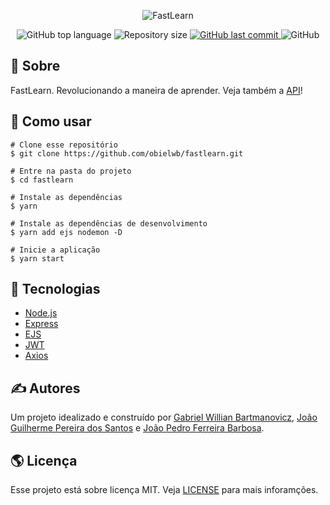 <p align="center">
  <img alt="FastLearn" src="https://user-images.githubusercontent.com/79005271/133346361-e987647a-bd61-4722-9718-4413259ff6c7.gif" />
</p>

<p align="center">
  <img alt="GitHub top language" src="https://img.shields.io/github/languages/top/obielwb/fastlearn.svg">

  <img alt="Repository size" src="https://img.shields.io/github/repo-size/obielwb/fastlearn.svg">
  <a href="https://github.com/obielwb/fastlearn/commits">
    <img alt="GitHub last commit" src="https://img.shields.io/github/last-commit/obielwb/fastlearn.svg">
  </a>
  <img alt="GitHub" src="https://img.shields.io/github/license/obielwb/fastlearn.svg">
</p>

## 🎯 Sobre

FastLearn. Revolucionando a maneira de aprender. Veja também a [API](https://github.com/oJPBarbosa/fastlearn-api)!

## 🙋 Como usar

```
# Clone esse repositório
$ git clone https://github.com/obielwb/fastlearn.git

# Entre na pasta do projeto
$ cd fastlearn

# Instale as dependências
$ yarn

# Instale as dependências de desenvolvimento
$ yarn add ejs nodemon -D

# Inicie a aplicação
$ yarn start
```

## :rocket: Tecnologias

- [Node.js](https://nodejs.org/)
- [Express](https://expressjs.com/)
- [EJS](https://ejs.co/)
- [JWT](https://jwt.io/)
- [Axios](https://axios-http.com/)

## ✍️ Autores

Um projeto idealizado e construído por [Gabriel Willian Bartmanovicz](https://github.com/obielwb), [João Guilherme Pereira dos Santos](https://github.com/Joao2708-P) e [João Pedro Ferreira Barbosa](https://github.com/oJPBarbosa).

## 🌎 Licença

Esse projeto está sobre licença MIT. Veja [LICENSE](https://github.com/obielwb/fastlearn/blob/main/LICENSE) para mais inforamções.
